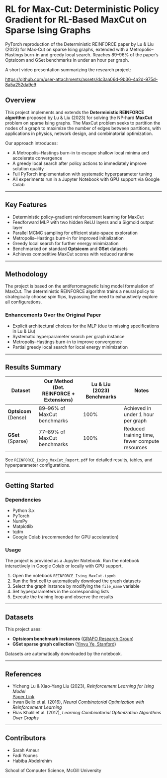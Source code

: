 # RL for Max-Cut: Deterministic Policy Gradient for RL-Based MaxCut on Sparse Ising Graphs

PyTorch reproduction of the Deterministic REINFORCE paper by Lu & Liu (2023) for Max-Cut on sparse Ising graphs, extended with a Metropolis–Hastings burn-in and greedy local search. Reaches 89–96% of the paper’s Optsicom and GSet benchmarks in under an hour per graph.

A short video presentation summarizing the research project:


https://github.com/user-attachments/assets/dc3aa06d-9b36-4a2d-975d-8a5a252da9e9




## Overview

This project implements and extends the **Deterministic REINFORCE algorithm** proposed by Lu & Liu (2023) for solving the NP-hard **MaxCut** problem on sparse Ising graphs. The MaxCut problem seeks to partition the nodes of a graph to maximize the number of edges between partitions, with applications in physics, network design, and combinatorial optimization.

Our approach introduces:

- A Metropolis–Hastings burn-in to escape shallow local minima and accelerate convergence  
- A greedy local search after policy actions to immediately improve solution quality  
- Full PyTorch implementation with systematic hyperparameter tuning  
- All experiments run in a Jupyter Notebook with GPU support via Google Colab   

---

## Key Features

- Deterministic policy-gradient reinforcement learning for MaxCut  
- Feedforward MLP with two hidden ReLU layers and a Sigmoid output layer  
- Parallel MCMC sampling for efficient state-space exploration  
- Metropolis–Hastings burn-in for improved initialization  
- Greedy local search for further energy minimization  
- Benchmarked on standard **Optsicom** and **GSet** datasets  
- Achieves competitive MaxCut scores with reduced runtime  

---

## Methodology

The project is based on the antiferromagnetic Ising model formulation of MaxCut. The deterministic REINFORCE algorithm trains a neural policy to strategically choose spin flips, bypassing the need to exhaustively explore all configurations.

### Enhancements Over the Original Paper

- Explicit architectural choices for the MLP (due to missing specifications in Lu & Liu)  
- Systematic hyperparameter search per graph instance  
- Metropolis–Hastings burn-in to improve convergence  
- Partial greedy local search for local energy minimization  

---

## Results Summary

| Dataset       | Our Method (Det. REINFORCE + Extensions) | Lu & Liu (2023) Benchmarks | Notes                          |
|---------------|-------------------------------------------|-----------------------------|--------------------------------|
| **Optsicom** (Dense) | 89–96% of MaxCut benchmarks          | 100%                        | Achieved in under 1 hour per graph |
| **GSet** (Sparse)    | 77–89% of MaxCut benchmarks          | 100%                        | Reduced training time, fewer compute resources |

See `REINFORCE_Ising_MaxCut_Report.pdf` for detailed results, tables, and hyperparameter configurations.

---

## Getting Started

### Dependencies

- Python 3.x  
- PyTorch  
- NumPy  
- Matplotlib  
- tqdm  
- Google Colab (recommended for GPU acceleration)  

### Usage

The project is provided as a Jupyter Notebook. Run the notebook interactively in Google Colab or locally with GPU support.

1. Open the notebook `REINFORCE_Ising_MaxCut.ipynb`  
2. Run the first cell to automatically download the graph datasets  
3. Select the graph instance by modifying the `file_name` variable  
4. Set hyperparameters in the corresponding lists  
5. Execute the training loop and observe the results  

---

## Datasets

This project uses:

- **Optsicom benchmark instances** ([GRAFO Research Group](https://grafo.etsii.urjc.es/optsicom/#instances))  
- **GSet sparse graph collection** ([Yinyu Ye, Stanford](https://web.stanford.edu/~yyye/yyye/Gset/))  

Datasets are automatically downloaded by the notebook.

---

## References

- Yicheng Lu & Xiao-Yang Liu (2023), *Reinforcement Learning for Ising Model*  
  [Paper Link](https://ml4physicalsciences.github.io/2023/files/NeurIPS_ML4PS_2023_248.pdf)  
- Irwan Bello et al. (2016), *Neural Combinatorial Optimization with Reinforcement Learning*  
- Elias Khalil et al. (2017), *Learning Combinatorial Optimization Algorithms Over Graphs*  

---

## Contributors

- Sarah Ameur  
- Fadi Younes  
- Habiba Abdelrehim  

School of Computer Science, McGill University  

